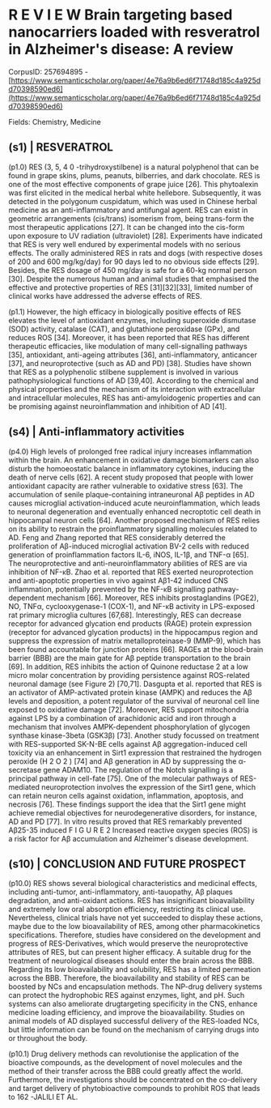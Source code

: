 # R E V I E W Brain targeting based nanocarriers loaded with resveratrol in Alzheimer's disease: A review

CorpusID: 257694895 - [https://www.semanticscholar.org/paper/4e76a9b6ed6f71748d185c4a925dd70398590ed6](https://www.semanticscholar.org/paper/4e76a9b6ed6f71748d185c4a925dd70398590ed6)

Fields: Chemistry, Medicine

## (s1) | RESVERATROL
(p1.0) RES (3, 5, 4 0 -trihydroxystilbene) is a natural polyphenol that can be found in grape skins, plums, peanuts, bilberries, and dark chocolate. RES is one of the most effective components of grape juice [26]. This phytoalexin was first elicited in the medical herbal white hellebore. Subsequently, it was detected in the polygonum cuspidatum, which was used in Chinese herbal medicine as an anti-inflammatory and antifungal agent. RES can exist in geometric arrangements (cis/trans) isomerism from, being trans-form the most therapeutic applications [27]. It can be changed into the cis-form upon exposure to UV radiation (ultraviolet) [28]. Experiments have indicated that RES is very well endured by experimental models with no serious effects. The orally administered RES in rats and dogs (with respective doses of 200 and 600 mg/kg/day) for 90 days led to no obvious side effects [29]. Besides, the RES dosage of 450 mg/day is safe for a 60-kg normal person [30]. Despite the numerous human and animal studies that emphasised the effective and protective properties of RES [31][32][33], limited number of clinical works have addressed the adverse effects of RES.

(p1.1) However, the high efficacy in biologically positive effects of RES elevates the level of antioxidant enzymes, including superoxide dismutase (SOD) activity, catalase (CAT), and glutathione peroxidase (GPx), and reduces ROS [34]. Moreover, it has been reported that RES has different therapeutic efficacies, like modulation of many cell-signalling pathways [35], antioxidant, anti-ageing attributes [36], anti-inflammatory, anticancer [37], and neuroprotective (such as AD and PD) [38]. Studies have shown that RES as a polyphenolic stilbene supplement is involved in various pathophysiological functions of AD [39,40]. According to the chemical and physical properties and the mechanism of its interaction with extracellular and intracellular molecules, RES has anti-amyloidogenic properties and can be promising against neuroinflammation and inhibition of AD [41].
## (s4) | Anti-inflammatory activities
(p4.0) High levels of prolonged free radical injury increases inflammation within the brain. An enhancement in oxidative damage biomarkers can also disturb the homoeostatic balance in inflammatory cytokines, inducing the death of nerve cells [62]. A recent study proposed that people with lower antioxidant capacity are rather vulnerable to oxidative stress [63]. The accumulation of senile plaque-containing intraneuronal Aβ peptides in AD causes microglial activation-induced acute neuroinflammation, which leads to neuronal degeneration and eventually enhanced necroptotic cell death in hippocampal neuron cells [64]. Another proposed mechanism of RES relies on its ability to restrain the proinflammatory signalling molecules related to AD. Feng and Zhang reported that RES considerably deterred the proliferation of Aβ-induced microglial activation BV-2 cells with reduced generation of proinflammation factors IL-6, iNOS, IL-1β, and TNF-α [65]. The neuroprotective and anti-neuroinflammatory abilities of RES are via inhibition of NF-κB. Zhao et al. reported that RES exerted neuroprotection and anti-apoptotic properties in vivo against Aβ1-42 induced CNS inflammation, potentially prevented by the NF-κB signalling pathway-dependent mechanism [66]. Moreover, RES inhibits prostaglandins (PGE2), NO, TNFα, cyclooxygenase-1 (COX-1), and NF-κB activity in LPS-exposed rat primary microglia cultures [67,68]. Interestingly, RES can decrease receptor for advanced glycation end products (RAGE) protein expression (receptor for advanced glycation products) in the hippocampus region and suppress the expression of matrix metalloproteinase-9 (MMP-9), which has been found accountable for junction proteins [66]. RAGEs at the blood-brain barrier (BBB) are the main gate for Aβ peptide transportation to the brain [69]. In addition, RES inhibits the action of Quinone reductase 2 at a low micro molar concentration by providing persistence against ROS-related neuronal damage (see Figure 2) [70,71]. Dasgupta et al. reported that RES is an activator of AMP-activated protein kinase (AMPK) and reduces the Aβ levels and deposition, a potent regulator of the survival of neuronal cell line exposed to oxidative damage [72]. Moreover, RES support mitochondria against LPS by a combination of arachidonic acid and iron through a mechanism that involves AMPK-dependent phosphorylation of glycogen synthase kinase-3beta (GSK3β) [73]. Another study focussed on treatment with RES-supported SK-N-BE cells against Aβ aggregation-induced cell toxicity via an enhancement in Sirt1 expression that restrained the hydrogen peroxide (H 2 O 2 ) [74] and Aβ generation in AD by suppressing the α-secretase gene ADAM10. The regulation of the Notch signalling is a principal pathway in cell-fate [75]. One of the molecular pathways of RES-mediated neuroprotection involves the expression of the Sirt1 gene, which can retain neuron cells against oxidation, inflammation, apoptosis, and necrosis [76]. These findings support the idea that the Sirt1 gene might achieve remedial objectives for neurodegenerative disorders, for instance, AD and PD [77]. In vitro results proved that RES remarkably prevented Aβ25-35 induced F I G U R E 2 Increased reactive oxygen species (ROS) is a risk factor for Aβ accumulation and Alzheimer's disease development.
## (s10) | CONCLUSION AND FUTURE PROSPECT
(p10.0) RES shows several biological characteristics and medicinal effects, including anti-tumor, anti-inflammatory, anti-tauopathy, Aβ plaques degradation, and anti-oxidant actions. RES has insignificant bioavailability and extremely low oral absorption efficiency, restricting its clinical use. Nevertheless, clinical trials have not yet succeeded to display these actions, maybe due to the low bioavailability of RES, among other pharmacokinetics specifications. Therefore, studies have considered on the development and progress of RES-Derivatives, which would preserve the neuroprotective attributes of RES, but can present higher efficacy. A suitable drug for the treatment of neurological diseases should enter the brain across the BBB. Regarding its low bioavailability and solubility, RES has a limited permeation across the BBB. Therefore, the bioavailability and stability of RES can be boosted by NCs and encapsulation methods. The NP-drug delivery systems can protect the hydrophobic RES against enzymes, light, and pH. Such systems can also ameliorate drugtargeting specificity in the CNS, enhance medicine loading efficiency, and improve the bioavailability. Studies on animal models of AD displayed successful delivery of the RES-loaded NCs, but little information can be found on the mechanism of carrying drugs into or throughout the body.

(p10.1) Drug delivery methods can revolutionise the application of the bioactive compounds, as the development of novel molecules and the method of their transfer across the BBB could greatly affect the world. Furthermore, the investigations should be concentrated on the co-delivery and target delivery of phytobioactive compounds to prohibit ROS that leads to 162 -JALILI ET AL.
